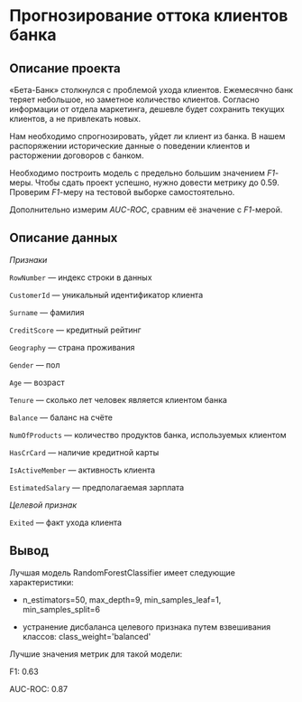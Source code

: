 # Прогнозирование оттока клиентов банка
## Описание проекта
«Бета-Банк» столкнулся с проблемой ухода клиентов. Ежемесячно банк теряет небольшое, но заметное количество клиентов. Согласно информации от отдела маркетинга, дешевле будет сохранить текущих клиентов, а не привлекать новых. 

Нам необходимо спрогнозировать, уйдет ли клиент из банка. В нашем распоряжении исторические данные о поведении клиентов и расторжении договоров с банком.  

Необходимо построить модель с предельно большим значением *F1*-меры. Чтобы сдать проект успешно, нужно довести метрику до 0.59. Проверим *F1*-меру на тестовой выборке самостоятельно.

Дополнительно измерим *AUC-ROC*, сравним её значение с *F1*-мерой.

## Описание данных
_Признаки_

`RowNumber` — индекс строки в данных

`CustomerId` — уникальный идентификатор клиента

`Surname` — фамилия

`CreditScore` — кредитный рейтинг

`Geography` — страна проживания

`Gender` — пол

`Age` — возраст

`Tenure` — сколько лет человек является клиентом банка

`Balance` — баланс на счёте

`NumOfProducts` — количество продуктов банка, используемых клиентом

`HasCrCard` — наличие кредитной карты

`IsActiveMember` — активность клиента

`EstimatedSalary` — предполагаемая зарплата

_Целевой признак_

`Exited` — факт ухода клиента

## Вывод
Лучшая модель RandomForestClassifier имеет следующие характеристики: 

- n_estimators=50, max_depth=9, min_samples_leaf=1, min_samples_split=6
    
- устранение дисбаланса целевого признака путем взвешивания классов: class_weight='balanced'
        
Лучшие значения метрик для такой модели: 

F1: 0.63
    
AUC-ROC: 0.87
